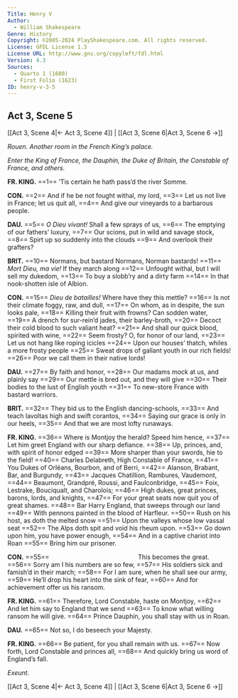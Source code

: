 ```yaml
---
Title: Henry V
Author: 
  - William Shakespeare
Genre: History
Copyright: ©2005-2024 PlayShakespeare.com. All rights reserved.
License: GFDL License 1.3
License URL: http://www.gnu.org/copyleft/fdl.html
Version: 4.3
Sources:
  - Quarto 1 (1600)
  - First Folio (1623)
ID: henry-v-3-5
---
```


## Act 3, Scene 5
[[Act 3, Scene 4|← Act 3, Scene 4]] | [[Act 3, Scene 6|Act 3, Scene 6 →]]

*Rouen. Another room in the French King’s palace.*

*Enter the King of France, the Dauphin, the Duke of Britain, the Constable of France, and others.*

**FR. KING.**
==1== ’Tis certain he hath pass’d the river Somme.

**CON.**
==2== And if he be not fought withal, my lord,
==3== Let us not live in France; let us quit all,
==4== And give our vineyards to a barbarous people.

**DAU.**
==5== *O Dieu vivant!* Shall a few sprays of us,
==6== The emptying of our fathers’ luxury,
==7== Our scions, put in wild and savage stock,
==8== Spirt up so suddenly into the clouds
==9== And overlook their grafters?

**BRIT.**
==10== Normans, but bastard Normans, Norman bastards!
==11== *Mort Dieu, ma vie!* If they march along
==12== Unfought withal, but I will sell my dukedom,
==13== To buy a slobb’ry and a dirty farm
==14== In that nook-shotten isle of Albion.

**CON.**
==15== *Dieu de batailles!* Where have they this mettle?
==16== Is not their climate foggy, raw, and dull,
==17== On whom, as in despite, the sun looks pale,
==18== Killing their fruit with frowns? Can sodden water,
==19== A drench for sur-rein’d jades, their barley-broth,
==20== Decoct their cold blood to such valiant heat?
==21== And shall our quick blood, spirited with wine,
==22== Seem frosty? O, for honor of our land,
==23== Let us not hang like roping icicles
==24== Upon our houses’ thatch, whiles a more frosty people
==25== Sweat drops of gallant youth in our rich fields!
==26== Poor we call them in their native lords!

**DAU.**
==27== By faith and honor,
==28== Our madams mock at us, and plainly say
==29== Our mettle is bred out, and they will give
==30== Their bodies to the lust of English youth
==31== To new-store France with bastard warriors.

**BRIT.**
==32== They bid us to the English dancing-schools,
==33== And teach lavoltas high and swift corantos,
==34== Saying our grace is only in our heels,
==35== And that we are most lofty runaways.

**FR. KING.**
==36== Where is Montjoy the herald? Speed him hence,
==37== Let him greet England with our sharp defiance.
==38== Up, princes, and, with spirit of honor edged
==39== More sharper than your swords, hie to the field!
==40== Charles Delabreth, High Constable of France,
==41== You Dukes of Orléans, Bourbon, and of Berri,
==42== Alanson, Brabant, Bar, and Burgundy,
==43== Jacques Chatillion, Rambures, Vaudemont,
==44== Beaumont, Grandpré, Roussi, and Faulconbridge,
==45== Foix, Lestrake, Bouciqualt, and Charolois;
==46== High dukes, great princes, barons, lords, and knights,
==47== For your great seats now quit you of great shames.
==48== Bar Harry England, that sweeps through our land
==49== With pennons painted in the blood of Harfleur.
==50== Rush on his host, as doth the melted snow
==51== Upon the valleys whose low vassal seat
==52== The Alps doth spit and void his rheum upon.
==53== Go down upon him, you have power enough,
==54== And in a captive chariot into Roan
==55== Bring him our prisoner.

**CON.**
==55==               This becomes the great.
==56== Sorry am I his numbers are so few,
==57== His soldiers sick and famish’d in their march;
==58== For I am sure, when he shall see our army,
==59== He’ll drop his heart into the sink of fear,
==60== And for achievement offer us his ransom.

**FR. KING.**
==61== Therefore, Lord Constable, haste on Montjoy,
==62== And let him say to England that we send
==63== To know what willing ransom he will give.
==64== Prince Dauphin, you shall stay with us in Roan.

**DAU.**
==65== Not so, I do beseech your Majesty.

**FR. KING.**
==66== Be patient, for you shall remain with us.
==67== Now forth, Lord Constable and princes all,
==68== And quickly bring us word of England’s fall.

*Exeunt.*

[[Act 3, Scene 4|← Act 3, Scene 4]] | [[Act 3, Scene 6|Act 3, Scene 6 →]]
